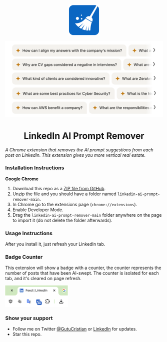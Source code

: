 <p align="center">
  <img src="/logo400.png" width="100" height="100"/>
</p>

<p align="center">
  <img src="/ai-prompts.png" width="650" />
</p>

<h1 align="center">LinkedIn AI Prompt Remover</h1>

*A Chrome extension that removes the AI prompt suggestions from each post on LinkedIn. This extension gives you more vertical real estate.*

### Installation Instructions

**Google Chrome**
1. Download this repo as a [ZIP file from GitHub](https://github.com/cristiangu/linkedin-ai-prompt-remover/archive/main.zip).
1. Unzip the file and you should have a folder named `linkedin-ai-prompt-remover-main`.
1. In Chrome go to the extensions page (`chrome://extensions`).
1. Enable Developer Mode.
1. Drag the `linkedin-ai-prompt-remover-main` folder anywhere on the page to import it (do not delete the folder afterwards).

### Usage Instructions
After you install it, just refresh your LinkedIn tab. 

### Badge Counter
This extension will show a badge with a counter, the counter represents the number of posts that have been AI-swept. The counter is isolated for each tab, and it's cleared on page refresh.

<img src="/counter.png" width="200" />

### Show your support
* Follow me on Twitter [@GutuCristian](https://twitter.com/GutuCristian) or [LinkedIn](https://www.linkedin.com/in/cristiangutu/) for updates.
* Star this repo.

